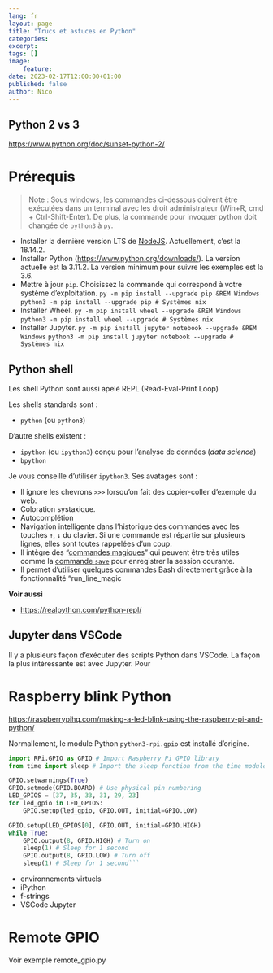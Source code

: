 ```yaml
---
lang: fr
layout: page
title: "Trucs et astuces en Python"
categories:
excerpt:
tags: []
image:
    feature:
date: 2023-02-17T12:00:00+01:00
published: false
author: Nico
---
```


## Python 2 vs 3

https://www.python.org/doc/sunset-python-2/

# Prérequis

> Note : Sous windows, les commandes ci-dessous doivent être exécutées dans un terminal avec les droit administrateur (Win+R, cmd + Ctrl-Shift-Enter). De plus, la commande pour invoquer python doit changée de `python3` à `py`.

-   Installer la dernière version LTS de [NodeJS](https://nodejs.org/en/download/). Actuellement, c’est la 18.14.2.
-   Installer Python (<https://www.python.org/downloads/>). La version actuelle est la 3.11.2. La version minimum pour suivre les exemples est la 3.6.
-   Mettre à jour `pip`. Choisissez la commande qui correspond à votre système d’exploitation.
    `py -m pip install --upgrade pip &REM Windows`
    `python3 -m pip install --upgrade pip # Systèmes nix`
-   Installer Wheel.
    `py -m pip install wheel --upgrade &REM Windows`
    `python3 -m pip install wheel --upgrade # Systèmes nix`
-   Installer Jupyter.
    `py -m pip install jupyter notebook --upgrade &REM Windows`
    `python3 -m pip install jupyter notebook --upgrade # Systèmes nix`

## Python shell

Les shell Python sont aussi apelé REPL (Read-Eval-Print Loop)

Les shells standards sont :

-   `python` (ou `python3`)

D’autre shells existent :

-   `ipython` (ou `ipython3`) conçu pour l’analyse de données (_data science_)
-   `bpython`

Je vous conseille d’utiliser `ipython3`.
Ses avatages sont :

-   Il ignore les chevrons `>>>` lorsqu’on fait des copier-coller d’exemple du web.
-   Coloration systaxique.
-   Autocomplétion
-   Navigation intelligente dans l’historique des commandes avec les touches `↑`, `↓` du clavier. Si une commande est répartie sur plusieurs lignes, elles sont toutes rappelées d’un coup.
-   Il intègre des “[commandes magiques](https://ipython.readthedocs.io/en/stable/interactive/magics.html)” qui peuvent être très utiles comme la [commande `save`](https://ipython.readthedocs.io/en/stable/interactive/magics.html#magic-save) pour enregistrer la session courante.
-   Il permet d’utiliser quelques commandes Bash directement grâce à la fonctionnalité “run_line_magic

**Voir aussi**

-   https://realpython.com/python-repl/

## Jupyter dans VSCode

Il y a plusieurs façon d’exécuter des scripts Python dans VSCode.
La façon la plus intéressante est avec Jupyter.
Pour

# Raspberry blink Python

<https://raspberrypihq.com/making-a-led-blink-using-the-raspberry-pi-and-python/>

Normallement, le module Python `python3-rpi.gpio` est installé d’origine.

````python
import RPi.GPIO as GPIO # Import Raspberry Pi GPIO library
from time import sleep # Import the sleep function from the time module

GPIO.setwarnings(True)
GPIO.setmode(GPIO.BOARD) # Use physical pin numbering
LED_GPIOS = [37, 35, 33, 31, 29, 23]
for led_gpio in LED_GPIOS:
    GPIO.setup(led_gpio, GPIO.OUT, initial=GPIO.LOW)

GPIO.setup(LED_GPIOS[0], GPIO.OUT, initial=GPIO.HIGH)
while True:
    GPIO.output(8, GPIO.HIGH) # Turn on
    sleep(1) # Sleep for 1 second
    GPIO.output(8, GPIO.LOW) # Turn off
    sleep(1) # Sleep for 1 second```
````

-   environnements virtuels
-   iPython
-   f-strings
-   VSCode Jupyter

# Remote GPIO

Voir exemple remote_gpio.py
